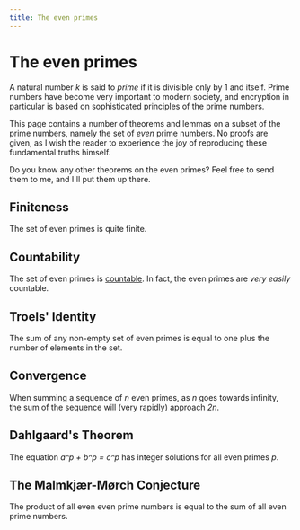 ```yaml
---
title: The even primes
---
```


The even primes
===

A natural number *k* is said to *prime* if it is divisible only by 1
and itself.  Prime numbers have become very important to modern
society, and encryption in particular is based on sophisticated
principles of the prime numbers.

This page contains a number of theorems and lemmas on a subset of the
prime numbers, namely the set of *even* prime numbers.  No proofs are
given, as I wish the reader to experience the joy of reproducing these
fundamental truths himself.

Do you know any other theorems on the even primes?  Feel free to send
them to me, and I'll put them up there.

Finiteness
---

The set of even primes is quite finite.

Countability
---

The set of even primes is
[countable](http://en.wikipedia.org/wiki/Countable).  In fact, the
even primes are *very easily* countable.

Troels' Identity
---

The sum of any non-empty set of even primes is equal to one plus the
number of elements in the set.

Convergence
---

When summing a sequence of *n* even primes, as *n* goes towards
infinity, the sum of the sequence will (very rapidly) approach *2n*.


Dahlgaard's Theorem
---

The equation *a^p + b^p = c^p* has integer solutions for all even
primes *p*.


The Malmkjær-Mørch Conjecture
---

The product of all even even prime numbers is equal to the sum of all
even prime numbers.
